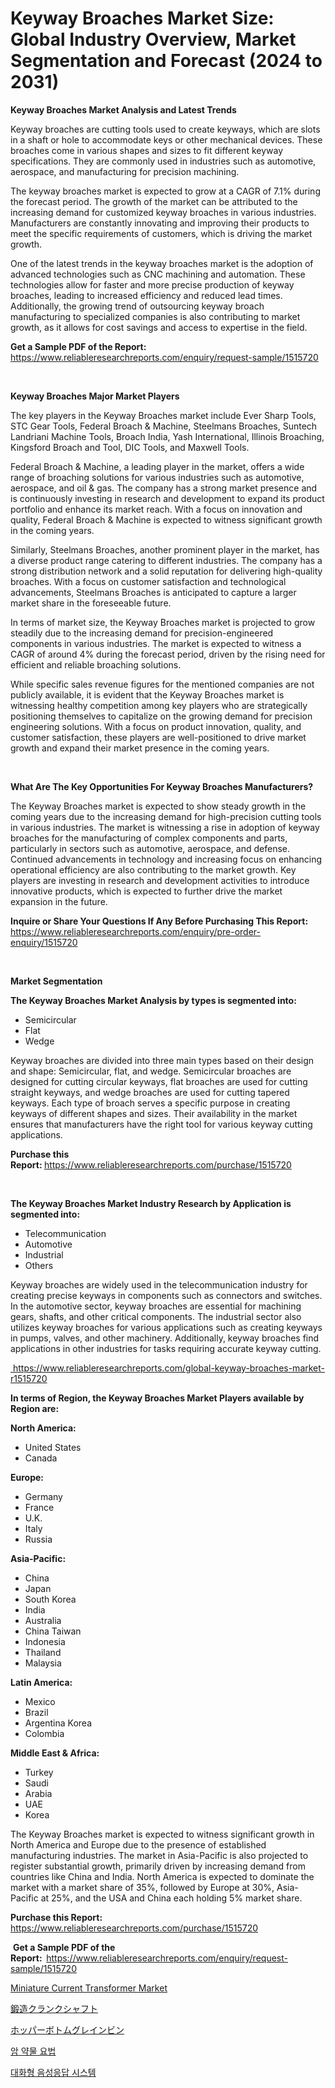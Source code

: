 <p><h1>Keyway Broaches Market Size: Global Industry Overview, Market Segmentation and Forecast (2024 to 2031)</h1></p><p><strong>Keyway Broaches Market Analysis and Latest Trends</strong></p>
<p><p>Keyway broaches are cutting tools used to create keyways, which are slots in a shaft or hole to accommodate keys or other mechanical devices. These broaches come in various shapes and sizes to fit different keyway specifications. They are commonly used in industries such as automotive, aerospace, and manufacturing for precision machining.</p><p>The keyway broaches market is expected to grow at a CAGR of 7.1% during the forecast period. The growth of the market can be attributed to the increasing demand for customized keyway broaches in various industries. Manufacturers are constantly innovating and improving their products to meet the specific requirements of customers, which is driving the market growth.</p><p>One of the latest trends in the keyway broaches market is the adoption of advanced technologies such as CNC machining and automation. These technologies allow for faster and more precise production of keyway broaches, leading to increased efficiency and reduced lead times. Additionally, the growing trend of outsourcing keyway broach manufacturing to specialized companies is also contributing to market growth, as it allows for cost savings and access to expertise in the field.</p></p>
<p><strong>Get a Sample PDF of the Report:&nbsp;</strong> <a href="https://www.reliableresearchreports.com/enquiry/request-sample/1515720">https://www.reliableresearchreports.com/enquiry/request-sample/1515720</a></p>
<p>&nbsp;</p>
<p><strong>Keyway Broaches Major Market Players</strong></p>
<p><p>The key players in the Keyway Broaches market include Ever Sharp Tools, STC Gear Tools, Federal Broach & Machine, Steelmans Broaches, Suntech Landriani Machine Tools, Broach India, Yash International, Illinois Broaching, Kingsford Broach and Tool, DIC Tools, and Maxwell Tools.</p><p>Federal Broach & Machine, a leading player in the market, offers a wide range of broaching solutions for various industries such as automotive, aerospace, and oil & gas. The company has a strong market presence and is continuously investing in research and development to expand its product portfolio and enhance its market reach. With a focus on innovation and quality, Federal Broach & Machine is expected to witness significant growth in the coming years.</p><p>Similarly, Steelmans Broaches, another prominent player in the market, has a diverse product range catering to different industries. The company has a strong distribution network and a solid reputation for delivering high-quality broaches. With a focus on customer satisfaction and technological advancements, Steelmans Broaches is anticipated to capture a larger market share in the foreseeable future.</p><p>In terms of market size, the Keyway Broaches market is projected to grow steadily due to the increasing demand for precision-engineered components in various industries. The market is expected to witness a CAGR of around 4% during the forecast period, driven by the rising need for efficient and reliable broaching solutions.</p><p>While specific sales revenue figures for the mentioned companies are not publicly available, it is evident that the Keyway Broaches market is witnessing healthy competition among key players who are strategically positioning themselves to capitalize on the growing demand for precision engineering solutions. With a focus on product innovation, quality, and customer satisfaction, these players are well-positioned to drive market growth and expand their market presence in the coming years.</p></p>
<p>&nbsp;</p>
<p><strong>What Are The Key Opportunities For Keyway Broaches Manufacturers?</strong></p>
<p><p>The Keyway Broaches market is expected to show steady growth in the coming years due to the increasing demand for high-precision cutting tools in various industries. The market is witnessing a rise in adoption of keyway broaches for the manufacturing of complex components and parts, particularly in sectors such as automotive, aerospace, and defense. Continued advancements in technology and increasing focus on enhancing operational efficiency are also contributing to the market growth. Key players are investing in research and development activities to introduce innovative products, which is expected to further drive the market expansion in the future.</p></p>
<p><strong>Inquire or Share Your Questions If Any Before Purchasing This Report:</strong> <a href="https://www.reliableresearchreports.com/enquiry/pre-order-enquiry/1515720">https://www.reliableresearchreports.com/enquiry/pre-order-enquiry/1515720</a></p>
<p>&nbsp;</p>
<p><strong>Market Segmentation</strong></p>
<p><strong>The Keyway Broaches Market Analysis by types is segmented into:</strong></p>
<p><ul><li>Semicircular</li><li>Flat</li><li>Wedge</li></ul></p>
<p><p>Keyway broaches are divided into three main types based on their design and shape: Semicircular, flat, and wedge. Semicircular broaches are designed for cutting circular keyways, flat broaches are used for cutting straight keyways, and wedge broaches are used for cutting tapered keyways. Each type of broach serves a specific purpose in creating keyways of different shapes and sizes. Their availability in the market ensures that manufacturers have the right tool for various keyway cutting applications.</p></p>
<p><strong>Purchase this Report:&nbsp;</strong><a href="https://www.reliableresearchreports.com/purchase/1515720">https://www.reliableresearchreports.com/purchase/1515720</a></p>
<p>&nbsp;</p>
<p><strong>The Keyway Broaches Market Industry Research by Application is segmented into:</strong></p>
<p><ul><li>Telecommunication</li><li>Automotive</li><li>Industrial</li><li>Others</li></ul></p>
<p><p>Keyway broaches are widely used in the telecommunication industry for creating precise keyways in components such as connectors and switches. In the automotive sector, keyway broaches are essential for machining gears, shafts, and other critical components. The industrial sector also utilizes keyway broaches for various applications such as creating keyways in pumps, valves, and other machinery. Additionally, keyway broaches find applications in other industries for tasks requiring accurate keyway cutting.</p></p>
<p><a href="https://www.reliableresearchreports.com/global-keyway-broaches-market-r1515720">&nbsp;https://www.reliableresearchreports.com/global-keyway-broaches-market-r1515720</a></p>
<p><strong>In terms of Region, the Keyway Broaches Market Players available by Region are:</strong></p>
<p>
    <p> <strong> North America: </strong>
        <ul>
            <li>United States</li>
            <li>Canada</li>
        </ul>
        </p> 
    <p> <strong> Europe: </strong>
        <ul>
            <li>Germany</li>
            <li>France</li>
            <li>U.K.</li>
            <li>Italy</li>
            <li>Russia</li>
        </ul>
        </p> 
    <p> <strong> Asia-Pacific: </strong>
        <ul>
            <li>China</li>
            <li>Japan</li>
            <li>South Korea</li>
            <li>India</li>
            <li>Australia</li>
            <li>China Taiwan</li>
            <li>Indonesia</li>
            <li>Thailand</li>
            <li>Malaysia</li>
        </ul>
        </p> 
    <p> <strong> Latin America: </strong>
        <ul>
            <li>Mexico</li>
            <li>Brazil</li>
            <li>Argentina Korea</li>
            <li>Colombia</li>
        </ul>
        </p> 
    <p> <strong> Middle East & Africa: </strong>
        <ul>
            <li>Turkey</li>
            <li>Saudi</li>
            <li>Arabia</li>
            <li>UAE</li>
            <li>Korea</li>
        </ul>
    </p>
    </p>
<p><p>The Keyway Broaches market is expected to witness significant growth in North America and Europe due to the presence of established manufacturing industries. The market in Asia-Pacific is also projected to register substantial growth, primarily driven by increasing demand from countries like China and India. North America is expected to dominate the market with a market share of 35%, followed by Europe at 30%, Asia-Pacific at 25%, and the USA and China each holding 5% market share.</p></p>
<p><strong>Purchase this Report: </strong><a href="https://www.reliableresearchreports.com/purchase/1515720">https://www.reliableresearchreports.com/purchase/1515720</a></p>
<p>&nbsp;<strong>Get a Sample PDF of the Report:&nbsp;&nbsp;</strong><a href="https://www.reliableresearchreports.com/enquiry/request-sample/1515720">https://www.reliableresearchreports.com/enquiry/request-sample/1515720</a></p>
<p><strong></strong></p>
<p><p><a href="https://issuu.com/reportprime-2/docs/miniature-current-transformer-market-size-2030.ppt">Miniature Current Transformer Market</a></p><p><a href="https://github.com/andym141978/Market-Research-Report-List-1/blob/main/647726538289.md">鍛造クランクシャフト</a></p><p><a href="https://github.com/EstelWisozk1/Market-Research-Report-List-1/blob/main/641997638288.md">ホッパーボトムグレインビン</a></p><p><a href="https://github.com/Maeennan456456/Market-Research-Report-List-1/blob/main/374282934645.md">암 약물 요법</a></p><p><a href="https://github.com/vsap75a286l/Market-Research-Report-List-1/blob/main/101254034644.md">대화형 음성응답 시스템</a></p></p>
